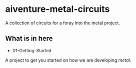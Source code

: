 # aiventure-metal-circuits

A collection of circuits for a foray into the metal project.

## What is in here

* 01-Getting-Started

A project to get you started on how we are developing _metal_.
